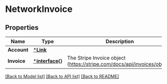 # NetworkInvoice

## Properties
Name | Type | Description | Notes
------------ | ------------- | ------------- | -------------
**Account** | [***Link**](Link.md) |  | [optional] 
**Invoice** | [***interface{}**](interface{}.md) | The Stripe Invoice object (https://stripe.com/docs/api/invoices/object) | [optional] 

[[Back to Model list]](../README.md#documentation-for-models) [[Back to API list]](../README.md#documentation-for-api-endpoints) [[Back to README]](../README.md)


